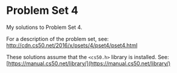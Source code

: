 # Problem Set 4

My solutions to Problem Set 4.

For a description of the problem set, see:  http://cdn.cs50.net/2016/x/psets/4/pset4/pset4.html

These solutions assume that the `<cs50.h>` library is installed. See: [https://manual.cs50.net/library/](https://manual.cs50.net/library/)

